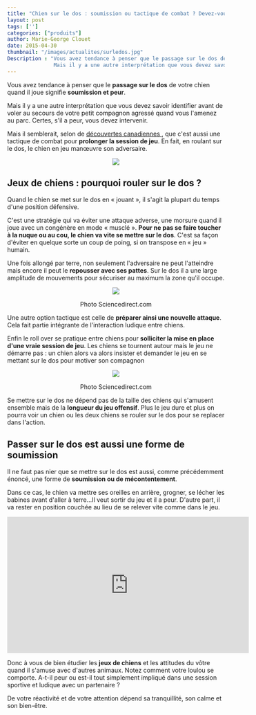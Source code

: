 ```yaml
---
title: "Chien sur le dos : soumission ou tactique de combat ? Devez-vous réagir ?"
layout: post
tags: ['']
categories: ["produits"]
author: Marie-George Clouet
date: 2015-04-30
thumbnail: "/images/actualites/surledos.jpg"
Description : "Vous avez tendance à penser que le passage sur le dos de votre chien quand il joue signifie soumission et peur.
               Mais il y a une autre interprétation que vous devez savoir identifier avant de voler au secours de votre petit compagnon agressé quand vous l'amenez au parc. Quand il se renverse les pattes en l'air, votre premier réflexe est de penser qu'il en a assez de jouer avec ses congénères ou qu'il a peur. S'il a peur, vous devez intervenir.  "
---
```


Vous avez tendance à penser que le <b>passage sur le dos</b> de votre chien quand il joue signifie <b>soumission et peur</b>.

Mais il y a une autre interprétation que vous devez savoir identifier avant de voler au secours de votre petit compagnon agressé quand vous l'amenez au parc. Certes, s'il a peur, vous devez intervenir.

Mais il semblerait, selon de <a href =" http://www.sciencedirect.com/science/article/pii/S037663571400196X" target="_blank"> découvertes canadiennes </a>, que c'est aussi  une tactique de combat pour <b>prolonger la session de jeu</b>. En fait, en roulant sur le dos, le chien en jeu manœuvre son adversaire.


<p align="center"><img src= "/images/actualites/surledos.jpg"></p>




## Jeux de chiens : pourquoi rouler sur le dos ? ##
Quand le chien se met sur le dos en « jouant », il s'agit la plupart du temps d'une position défensive.

C'est une stratégie qui va éviter une attaque adverse, une morsure quand il joue avec un congénère en mode « musclé ». <b>Pour ne pas se faire toucher à la nuque ou au cou, le chien va vite se mettre sur le dos</b>. C'est  sa façon d'éviter en quelque sorte un coup de poing, si on transpose en « jeu » humain.

Une fois allongé par terre, non seulement l'adversaire ne peut l'atteindre mais encore il peut le <b>repousser avec ses pattes</b>. Sur le dos il a une large amplitude de mouvements pour sécuriser au maximum la zone qu'il occupe.

<p align="center"><img src="/images/actualites/Roll_over-defensif.jpg"></p>
<p align="center">Photo Sciencedirect.com</p>

Une autre option tactique est celle de <b>préparer ainsi une nouvelle attaque</b>. Cela fait partie intégrante de l'interaction ludique entre chiens.

Enfin le roll over se pratique entre chiens pour <b>solliciter la mise en place d'une vraie session de jeu</b>. Les chiens se tournent autour mais le jeu ne démarre pas : un chien alors va alors insister et demander le jeu en se mettant sur le dos pour motiver son compagnon

<p align="center"><img src="/images/actualites/sollicitation-rollover.jpg"</p>


<p align="center">Photo Sciencedirect.com</p>

Se mettre sur le dos ne dépend pas de la taille des chiens qui s'amusent ensemble mais de la <b>longueur du jeu offensif</b>. Plus le jeu dure et plus on pourra voir un chien ou les deux chiens se rouler sur le dos pour se replacer dans l'action.



## Passer sur le dos est aussi une forme de soumission ##

Il ne faut pas nier que se mettre sur le dos est aussi, comme précédemment énoncé, une forme de <b>soumission ou de mécontentement</b>.

 Dans ce cas, le chien va mettre ses oreilles en arrière, grogner, se lécher les babines avant d'aller à terre...Il veut sortir du jeu et il a peur. D'autre part, il va rester en position couchée au lieu de se relever vite comme dans le jeu.


 <p align="center"><iframe width="560" height="315" src="https://www.youtube.com/embed/nmeoNRJOGBo" frameborder="0" allowfullscreen></iframe></p>



Donc à vous de bien étudier les <b>jeux de chiens</b> et les attitudes du vôtre quand il s'amuse avec d'autres animaux. Notez comment votre loulou se comporte. A-t-il peur ou est-il tout simplement impliqué dans une session sportive et ludique avec un partenaire ?

De votre réactivité et de votre attention dépend sa tranquillité, son calme et son bien-être.

